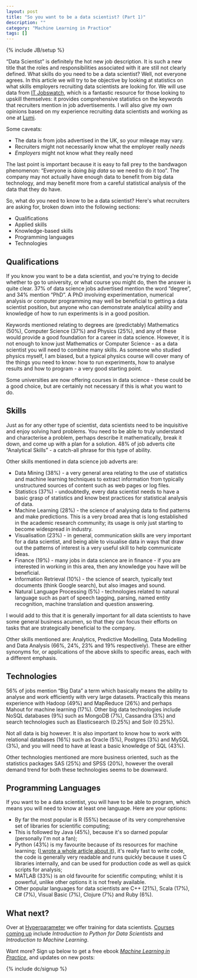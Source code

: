 ```yaml
---
layout: post
title: "So you want to be a data scientist? (Part 1)"
description: ""
category: "Machine Learning in Practice"
tags: []
---
```

{% include JB/setup %}

&ldquo;Data Scientist&rdquo; is definitely the hot new job
description. It is such a new title that the roles and
responsibilities associated with it are still not clearly
defined. What skills do you need to be a data scientist? Well, not
everyone agrees. In this article we will try to be objective by
looking at statistics on what skills employers recruiting data
scientists are looking for. We will use data from
[IT Jobswatch](http://www.itjobswatch.co.uk/jobs/uk/data%20scientist.do),
which is a fantastic resource for those looking to upskill themselves:
it provides comprehensive statistics on the keywords that recruiters
mention in job advertisements. I will also give my own opinions based
on my experience recruiting data scientists and working as one at
[Lumi](http://lumi.do).

Some caveats:

- The data is from jobs advertised in the UK, so your mileage may
vary.
- Recruiters might not necessarily know what the employer really
*needs*
- *Employers* might not know what they really need

The last point is important because it is easy to fall prey to the
bandwagon phenomenon: &ldquo;Everyone is doing *big data* so we need
to do it too&rdquo;. The company may not actually have enough data to
benefit from big data technology, and may benefit more from a careful
statistical analysis of the data that they do have.

So, what do you need to know to be a data scientist? Here's what
recruiters are asking for, broken down into the following sections:

 - Qualifications
 - Applied skills
 - Knowledge-based skills
 - Programming languages
 - Technologies

Qualifications
--------------

If you know you want to be a data scientist, and you're trying to
decide whether to go to university, or what course you might do, then
the answer is quite clear. 37% of data science jobs advertised mention
the word &ldquo;degree&rdquo;, and 34% mention &ldquo;PhD&rdquo;. A PhD
involving experimentation, numerical analysis or computer programming
may well be beneficial to getting a data scientist position, but
anyone who can demonstrate analytical ability and knowledge of how to
run experiments is in a good position.

Keywords mentioned relating to degrees are (predictably) Mathematics
(50%), Computer Science (37%) and Physics (25%), and any of these
would provide a good foundation for a career in data science. However,
it is not enough to know just Mathematics or Computer Science - as a
data scientist you will need to combine many skills. As someone who
studied physics myself, I am biased, but a typical physics course will
cover many of the things you need to know: how to run experiments, how
to analyse results and how to program - a very good starting point.

Some universities are now offering courses in data science - these
could be a good choice, but are certainly not necessary if this is
what you want to do.

Skills
------

Just as for any other type of scientist, data scientists need to be
inquisitive and enjoy solving hard problems. You need to be able to
truly understand and characterise a problem, perhaps describe it
mathematically, break it down, and come up with a plan for a
solution. 48% of job adverts cite &ldquo;Analytical Skills&rdquo; - a
catch-all phrase for this type of ability.

Other skills mentioned in data science job adverts are:

 - Data Mining (38%) - a very general area relating to the use of
   statistics and machine learning techniques to extract information
   from typically unstructured sources of content such as web pages or
   log files.
 - Statistics (37%) - undoubtedly, every data scientist needs to have
   a basic grasp of statistics and know best practices for statistical
   analysis of data.
 - Machine Learning (28%) - the science of analysing data to find
   patterns and make predictions. This is a very broad area that is
   long established in the academic research community; its usage is
   only just starting to become widespread in industry.
 - Visualisation (23%) - in general, communication skills are very
   important for a data scientist, and being able to visualise data
   in ways that draw out the patterns of interest is a very useful
   skill to help communicate ideas.
 - Finance (19%) - many jobs in data science are in finance - if you
   are interested in working in this area, then any knowledge you have
   will be beneficial.
 - Information Retrieval (10%) - the science of search, typically text
   documents (think Google search), but also images and sound.
 - Natural Language Processing (5%) - technologies related to natural
   language such as part of speech tagging, parsing, named entity
   recognition, machine translation and question answering.
   
I would add to this that it is generally important for all data
scientists to have some general business acumen, so that they can
focus their efforts on tasks that are strategically beneficial to the
company.

Other skills mentioned are: Analytics, Predictive Modelling, Data
Modelling and Data Analysis (66%, 24%, 23% and 19%
respectively). These are either synonyms for, or applications of the
above skills to specific areas, each with a different emphasis.

Technologies
------------

56% of jobs mention &ldquo;Big Data&rdquo; a term which basically
means the ability to analyse and work efficiently with very large
datasets. Practically this means experience with Hadoop (49%) and
MapReduce (26%) and perhaps Mahout for machine learning (17%). Other
big data technologies include NoSQL databases (9%) such as MongoDB
(7%), Cassandra (3%) and search technologies such as Elasticsearch
(0.25%) and Solr (0.25%).

Not all data is big however. It is also important to know how to work
with relational databases (16%) such as Oracle (5%), Postgres (3%) and
MySQL (3%), and you will need to have at least a basic knowledge of
SQL (43%).

Other technologies mentioned are more business oriented, such as the
statistics packages SAS (25%) and SPSS (20%), however the overall
demand trend for both these technologies seems to be downward.

Programming Languages
---------------------

If you want to be a data scientist, you will have to be able to
program, which means you will need to know at least one language. Here
are your options:

- By far the most popular is R (55%) because of its very comprehensive
set of libraries for scientific computing;
 - This is followed by Java (45%), because it's so darned popular
(personally I'm not a fan);
 - Python (43%) is my favourite because of its resources for machine
learning;
([I wrote a whole article about it](http://daoudclarke.github.io/machine%20learning%20in%20practice/2013/09/18/why-i-love-scikit-learn/)),
it's really fast to write code, the code is generally very readable
and runs quickly because it uses C libraries internally, and can be
used for production code as well as quick scripts for analysis;
 - MATLAB (33%) is an old favourite for scientific computing; whilst
   it is powerful, unlike other options it is not freely available.
 - Other popular languages for data scientists are C++
(21%), Scala (17%), C# (7%), Visual Basic (7%), Clojure (7%) and Ruby
(6%).

What next?
----------

Over at [Hyperparameter](http://www.hyperparameter.com) we offer
training for data
scientists. [Courses coming up](http://www.hyperparameter.com/#courses)
include *Introduction to Python for Data Scientists* and *Introduction
to Machine Learning*.

Want more? Sign up below to get a free ebook
_[Machine Learning in Practice](/machine-learning-practice.html)_, and
updates on new posts:

{% include dc/signup %}
